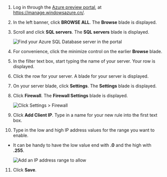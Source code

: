 
<!--
includes/sql-database-include-ip-address-22-v12portal.md

Latest Freshness check:  2015-09-04 , GeneMi.

As of circa 2015-09-04, the following topics might include this include:
articles/sql-database/sql-database-configure-firewall-settings.md
articles/sql-database/sql-database-connect-query.md


## Server-level firewall rules

### Manage server-level firewall rules through the new Azure Management Portal
-->


1. Log in through the [Azure preview portal](https://manage.windowsazure.cn/), at https://manage.windowsazure.cn/.

2. In the left banner, click **BROWSE ALL**. The **Browse** blade is displayed.

3. Scroll and click **SQL servers**. The **SQL servers** blade is displayed. 

	![Find your Azure SQL Database server in the portal][b21-FindServerInPortal]

4. For convenience, click the minimize control on the earlier **Browse** blade.

5. In the filter text box, start typing the name of your server. Your row is displayed.

6. Click the row for your server. A blade for your server is displayed.

7. On your server blade, click **Settings**. The **Settings** blade is displayed.

8. Click **Firewall**. The **Firewall Settings** blade is displayed. 

	![Click Settings > Firewall][b31-SettingsFirewallNavig]

9. Click **Add Client IP**. Type in a name for your new rule into the first text box.

10. Type in the low and high IP address values for the range you want to enable.
 - It can be handy to have the low value end with **.0** and the high with **.255**. 

	![Add an IP address range to allow][b41-AddRange]

11. Click **Save**.



<!-- Image references. -->

[b21-FindServerInPortal]: ./media/sql-database-include-ip-address-22-v12portal/firewall-ip-b21-v12portal-findsvr.png

[b31-SettingsFirewallNavig]: ./media/sql-database-include-ip-address-22-v12portal/firewall-ip-b31-v12portal-settingsfirewall.png

[b41-AddRange]: ./media/sql-database-include-ip-address-22-v12portal/firewall-ip-b41-v12portal-addrange.png



<!--
These includes/ files are a sequenced set, but you can pick and choose:

includes/sql-database-include-ip-address-22-v12portal.md
? includes/sql-database-include-ip-address-*.md
-->
